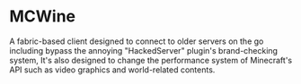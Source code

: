 # MCWine
A fabric-based client designed to connect to older servers on the go including bypass the annoying "HackedServer" plugin's brand-checking system, It's also designed to change the performance system of Minecraft's API such as video graphics and world-related contents.
